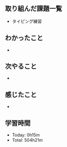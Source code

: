## 取り組んだ課題一覧
- タイピング練習
## わかったこと
- 
## 次やること
- 
## 感じたこと
- 
## 学習時間
- Today: 0h15m
- Total: 504h21m
